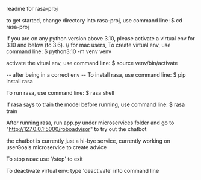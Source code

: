 readme for rasa-proj

to get started, change directory into rasa-proj, use command line:
$ cd rasa-proj

If you are on any python version above 3.10, please activate a virtual env for 3.10 and below (to 3.6).
// for mac users,
To create virtual env, use command line:
$ python3.10 -m venv venv

activate the vitual env, use command line:
$ source venv/bin/activate

-- after being in a correct env --
To install rasa, use command line:
$ pip install rasa

To run rasa, use command line:
$ rasa shell

If rasa says to train the model before running, use command line:
$ rasa train

After running rasa, run app.py under microservices folder and go to "http://127.0.0.1:5000/roboadvisor" to try out the chatbot

the chatbot is currently just a hi-bye service, currently working on userGoals microservice to create advice

To stop rasa:
use '/stop' to exit

To deactivate virtual env:
type 'deactivate' into command line